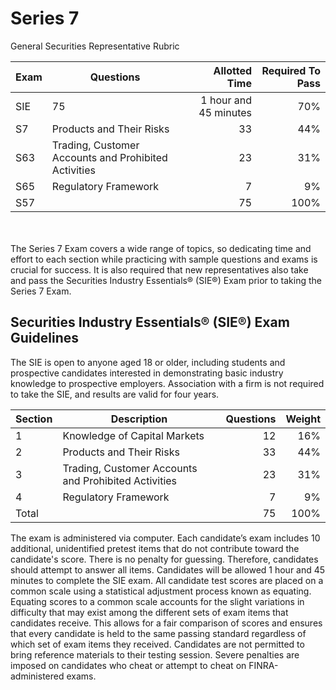 # Series 7

General Securities Representative Rubric

| Exam    | Questions | Allotted Time | Required To Pass |
| -------- | ------- | -------: |-------: |
| SIE  | 75   | 1 hour and 45 minutes    | 70% |
| S7 | Products and Their Risks      | 33   | 44% |
| S63    | Trading, Customer Accounts and Prohibited Activities    | 23   | 31% |
| S65    | Regulatory Framework   | 7   | 9% |
| S57   |  |  75 | 100% |



</br></br>
The Series 7 Exam covers a wide range of topics, so dedicating time and effort to each section while practicing with sample questions and exams is crucial for success. It is also required that new representatives also take and pass the Securities Industry Essentials® (SIE®) Exam prior to taking the Series 7 Exam.

## Securities Industry Essentials® (SIE®) Exam Guidelines

The SIE is open to anyone aged 18 or older, including students and prospective candidates interested in demonstrating basic industry knowledge to prospective employers. Association with a firm is not required to take the SIE, and results are valid for four years.

| Section    | Description | Questions | Weight |
| -------- | ------- | -------: |-------: |
| 1  | Knowledge of Capital Markets   | 12   | 16% |
| 2 | Products and Their Risks      | 33   | 44% |
| 3    | Trading, Customer Accounts and Prohibited Activities    | 23   | 31% |
| 4    | Regulatory Framework   | 7   | 9% |
| Total   |  |  75 | 100% |

The exam is administered via computer. Each candidate’s exam includes 10 additional, unidentified pretest items that do not contribute toward the candidate's score. There is no penalty for guessing. Therefore, candidates should attempt to answer all items. Candidates will be allowed 1 hour and 45 minutes to complete the SIE exam. All candidate test scores are placed on a common scale using a statistical adjustment process known as equating. Equating scores to a common scale accounts for the slight variations in difficulty that may exist among the different sets of exam items that candidates receive. This allows for a fair comparison of scores and ensures that every candidate is held to the same passing standard regardless of which set of exam items they received. Candidates are not permitted to bring reference materials to their testing session. Severe penalties are imposed on candidates who cheat or attempt to cheat on FINRA-administered exams.

